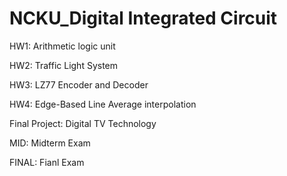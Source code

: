 # NCKU_Digital Integrated Circuit
HW1: Arithmetic logic unit

HW2: Traffic Light System

HW3: LZ77 Encoder and Decoder

HW4: Edge-Based Line Average interpolation

Final Project: Digital TV Technology

MID: Midterm Exam

FINAL: Fianl Exam 
